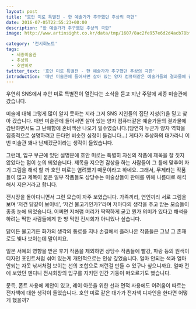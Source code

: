 ```yaml
---
layout: post
title: "호안 미로 특별전 - 한 예술가가 추구했던 추상의 극한"
date: 2016-07-05T22:55:23+00:00
description: "한 예술가가 추구했던 추상의 극한"
image: http://www.artinsight.co.kr/data/tmp/1607/8ac2fe957e6d2d4acb78bf4c79c83667_Iyj79iZWvCfQWgK.jpg

category: '전시회노트'  
tags: 
  - 세종미술관
  - 추상화
  - 호안미로
twitter_text: '호안 미로 특별전 - 한 예술가가 추구했던 추상의 극한'
introduction: '매번 미술관에 들어서면 살아 있는 양자 컴퓨터같은 예술가들의 결과물에 감탄하면서도 그 난해함에 혼비백산 나오기 일수였습니다.'
---
```


우연히 SNS에서 후안 미로 특별전이 열린다는 소식을 듣고 지난 주말에 세종 미술관에 갔습니다.
  
미술에 대해 그렇게 많이 알지 못하는 지라 그저 SNS 지인들의 집단 지성(?)을 믿고 찾아 갔습니다. 매번 미술관에 들어서면 살아 있는 양자 컴퓨터같은 예술가들의 결과물에 감탄하면서도 그 난해함에 혼비백산 나오기 일수였습니다.(당연히 누군가 양자 역학을 집중적으로 설명하려고 든다면 비슷한 심정이 들겁니다&#8230;) 게다가 추상화의 대가라니 이번 미술관 꽤나 난제겠군이라는 생각이 들었습니다.

그런데, 입구 부근에 있던 설명문에 호안 미로는 특별히 자신의 작품에 제목을 잘 짓지 않았다는 점이 눈의 띄었습니다. 제목을 지으면 감상을 하는 사람들이 그 틀에 맞추어 자기 그림을 해석 할 까 호안 미로는 염려했기 때문이라고 하네요. 그래서, 무제라는 작품들이 많고 제목이 붙은 일부 작품들도 상당수는 미술상들이 판매를 위해 나름대로 해석해서 지은거라고 합니다.

전시장을 돌아다니면서 그런 모습이 자주 보였습니다. 가족끼리, 연인끼리 서로 그림을 보며 &#8216;저건 닭같이 보이네&#8217;, &#8216;저건 물고기인가?&#8217;라며 저마다의 생각을 주고 받는 모습들이 종종 눈에 띄었습니다. 어쩌면 저처럼 머리가 딱딱하게 굳고 뭔가 의미가 있다고 해석을 하려는 딱한 사람들에게 한 방 먹인 전시회가 아니었나 싶습니다. 

닭이든 물고기든 화가의 생각의 통로를 지나 손길에서 흘러나온 작품들은 그냥 그 존재로도 빛나 보이는데 말이지요. 

일본 서예의 영향을 받은 후기 작품을 제외하면 상당수 작품들에 빨강, 파랑 등의 원색이 디자인 포인트처럼 섞여 있는게 개인적으로는 인상 깊었습니다. 얼마 안되는 색과 얼마 안되는 자못 낚서처럼 보이는 선의 조합으로 저런걸 만들 수 있구나 싶으니까요. 얼마 전에 보았던 멘디니 전시회장의 입구를 지키던 인간 기둥이 떠오르기도 했습니다.

문득, 폰트 사용에 제안이 있고, 레이 아웃을 위한 선과 면적 사용에도 어려움이 따르는 전자책에 대한 생각이 들었습니다. 호안 미로 같은 대가가 전자책 디자인을 한다면 어떻게 했을까?